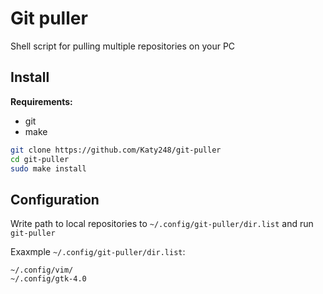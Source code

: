 # Git puller

Shell script for pulling multiple repositories on your PC

## Install

**Requirements:**

- git
- make

```bash
git clone https://github.com/Katy248/git-puller
cd git-puller
sudo make install
```

## Configuration

Write path to local repositories to `~/.config/git-puller/dir.list` and run `git-puller`

Exaxmple `~/.config/git-puller/dir.list`:

```list
~/.config/vim/
~/.config/gtk-4.0
```
